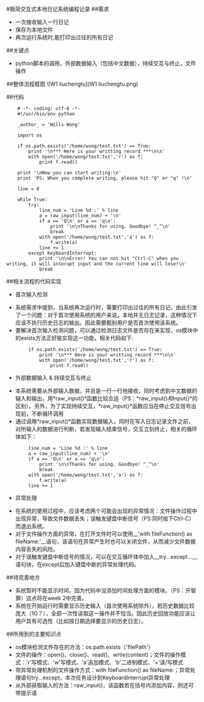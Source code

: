 #极简交互式本地日记系统编程记录
##需求
+ 一次接收输入一行日记
+ 保存为本地文件
+ 再次运行系统时,能打印出过往的所有日记

##关键点
+ python脚本的调用，外部数据输入（包括中文数据），持续交互与终止，文件操作

##整体流程框图
 ![W1 liuchengtu](W1 liuchengtu.png)

##代码

        # -*- coding: utf-8 -*-
        #!/usr/bin/env python

        _author_ = 'Wills Wong'

        import os

        if os.path.exists('/home/wong/test.txt') == True:
            print '\n*** Here is your writting record ***\n\n'
            with open('/home/wong/test.txt','r') as f:
                print f.read()
                
        print '\nNow you can start writing:\n'
        print 'PS: When you complete writing, please hit "Q" or "q" !\n'

        line = 0

        while True:
            try:
                line_num = 'Line %d :' % line
                a = raw_input(line_num) + '\n'
                if a == 'Q\n' or a == 'q\n':		
                    print '\n\nThanks for using. Goodbye! ^_^\n'
                    break
                with open('/home/wong/test.txt','a') as f:
                    f.write(a)
                line += 1
            except KeyboardInterrupt:
                print '\n\nError! You can not hit "Ctrl-C" when you writing, it will interupt input and the current line will lose!\n'
                break


##相关流程的代码实现
* 首次输入检测
 + 系统需求中提到，当系统再次运行时，需要打印出过往的所有日记。由此引发了一个问题：对于首次使用系统的用户来说，本地并无日志记录，这种情况下应该不执行历史日志的输出。因此需要甄别用户是否首次使用该系统。
 + 要解决首次输入检测问题，可以通过检测日志文件是否存在来实现，os模块中的exists方法正好能实现这一功能，相关代码如下:
```
        if os.path.exists('/home/wong/test.txt') == True:
            print '\n*** Here is your writting record ***\n\n'
            with open('/home/wong/test.txt','r') as f:
                print f.read()
 ```
* 外部数据输入 & 持续交互与终止
 + 本系统需要从外部输入数据，并且是一行一行地接收，同时考虑到中文数据的输入和输出，用*raw_input()*函数比较合适（PS：*raw_input()*和*input()*的区别）。另外，为了实现持续交互，*raw_input()*函数应当在停止交互信号出现前，不断循环调用
 + 通过调用*raw_input()*函数实现数据输入，同时在写入日志记录文件之前，对所输入的数据进行判断，若发现输入结束信号，交互立刻终止，相关的循环体如下：
```
        line_num = 'Line %d :' % line
        a = raw_input(line_num) + '\n'
        if a == 'Q\n' or a == 'q\n':		
            print '\n\nThanks for using. Goodbye! ^_^\n'
            break
        with open('/home/wong/test.txt','a') as f:
            f.write(a)
        line += 1
```
* 异常处理
 + 在系统的使用过程中，应该考虑两个可能会出现的异常情况：文件操作过程中出现异常，导致文件数据丢失；误触发键盘中断信号（PS:同时按下Ctrl-C）而退出系统。
 + 对于文件操作方面的异常，在打开文件时可以使用__'with fileFunction() as fileName:'__语句，该语句在异常产生时也可以关闭文件，从而减少文件数据内容丢失的风险。
 + 对于误触发键盘中断信号的情况，可以在交互循环体中加入__try...except...__语句块，在except后加入键盘中断的异常处理代码。

##待完善地方
* 系统暂时不能显示时间，因为代码中没添加时间处理方面的模块。（PS：开智罪）这点将在week 2中完善。
* 系统在开始运行时需要显示历史输入（首次使用系统除外），若历史数据比较庞大（1G？），全部一次性读取这一操作并不恰当。因此历史回放功能应该让用户具有可选性（比如按日期选择要显示的历史日志）。

##所用到的主要知识点
* os模块检测文件存在的方法：os.path.exists（'filePath'）
* 文件的操作：open()、close()、read()、wrtie(content)；文件的操作模式：'r'写模式、'w'写模式、'a'追加模式、'b'二进制模式、'+'读/写模式
* 带异常处理机制的文件操作方式：with fileFunction() as fileName:；异常处理语句try...except，本次任务设计到KeyboardInterrupt异常处理
* 从外部获取输入的方法：raw_input()，该函数若在括号内添加内容，则还可带提示语


